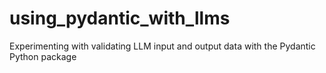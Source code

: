 # using_pydantic_with_llms
Experimenting with validating LLM input and output data with the Pydantic Python package 
